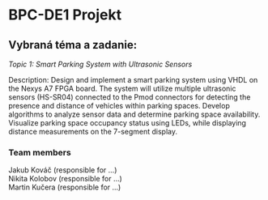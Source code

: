 # BPC-DE1 Projekt
<h2>Vybraná téma a zadanie:</h2>

<i>Topic 1: Smart Parking System with Ultrasonic Sensors</i>

Description: Design and implement a smart parking system using VHDL on the Nexys A7 FPGA board. The system will utilize multiple ultrasonic sensors (HS-SR04) connected to the Pmod connectors for detecting the presence and distance of vehicles within parking spaces. Develop algorithms to analyze sensor data and determine parking space availability. Visualize parking space occupancy status using LEDs, while displaying distance measurements on the 7-segment display.

<h3>Team members</h3>

Jakub Kováč (responsible for ...)<br>
Nikita Kolobov (responsible for ...)<br>
Martin Kučera (responsible for ...)<br>
